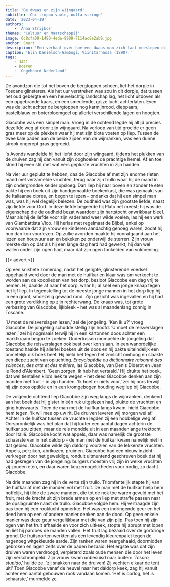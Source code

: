 ```yaml
---
title: 'De dwaas en zijn wijngaard'
subtitle: 'Chi troppo vuole, nulla stringe'
date: '2023-04-19'
authors:
    - 'Anna Strijbos'
themes: 'Cultuur en Maatschappij'
image: 0c8cfa09-1480-4eda-9909-7114ac8e2ab9.jpg
anchor: Smart
description: 'Een verhaal over hoe een dwaas man zich laat meeslepen door verlangen en zijn thuis in verval stort.'
caption: 'Elin Danielson-Gambogi, Viinitarhassa (1898).'
tags:
    - JA21
    - Boeren
    - 'Ongehoord Nederland'
---
```


De avondzon die tot net boven de bergtoppen scheen, liet het dorpje in Toscane glinsteren. Als het uur verstreken was zou in dit dorpje, dat tussen het oud gebergte en een heuvelachtig landschap lag, het licht uitdoven als een opgebrande kaars, en een smeulende, grijze lucht achterlaten. Even was de lucht achter de bergtoppen nog karmijnrood, dieppaars, pastelblauw en boterbloemgeel op allerlei verschillende lagen en hoogten.

Giacobbe was een simpel man. Vroeg in de ochtend legde hij altijd precies dezelfde weg af door zijn wijngaard. Na verloop van tijd groeide er geen gras meer op de plekken waar hij met zijn blote voeten op liep. Tussen de twee kale paden aan de beide zijden van de wijnranken, was een dunne strook ongerept gras gegroeid.

's Avonds wandelde hij het liefst door zijn wijngaard, tijdens het plukken van de druiven zag hij dan vanuit zijn ooghoeken de prachtige hemel. Af en toe stond hij even stil met wat vers geplukte vruchten in zijn handen. 

Na vier uur geplukt te hebben, daalde Giacobbe af met zijn enorme rieten mand met verzamelde vruchten, terug naar zijn trullo waar hij de mand in zijn ondergrondse kelder opsloeg. Dan liep hij naar boven en zonder te eten pakte hij een boek uit zijn handgemaakte boekenkast, die was gemaakt van de Italiaanse cipres, en begon te lezen – ondanks dat hij een simpel man was, was hij wel degelijk belezen. De oudheid was zijn grootste liefde, naast zijn liefde voor God. In deze liefde begeerde hij Plato het meest; hij was de eigenschap die de oudheid bezat waardoor zijn hartstocht onwrikbaar bleef. Maar als hij de liefde voor zijn vaderland weer wilde voelen, las hij een werk van Giambattista Vico. Hij herlas met regelmaat de Bijbel, enkel op voorwaarde dat zijn vrouw en kinderen aandachtig genoeg waren, zodat hij hun dan kon voorlezen. Op zulke avonden maakte hij voorafgaand aan het lezen een houtvuur aan en bekeken ze onderwijl de sterren. Zijn vrouw merkte dan op dat als hij een lange dag hard had gewerkt, hij dan wel wallen onder zijn ogen had, maar dat zijn ogen fonkelden van voldoening. 
 
{{< advert >}}

Op een snikhete zomerdag, nadat het gerijpte, glinsterende voedsel opgehaald werd door de man met de huifkar en klaar was om verkocht te worden aan de kooplieden van het dorp, besloot Giacobbe een dag vrij te nemen. Hij daalde af naar het dorp, waar hij al snel een jonge knaap tegen het lijf liep. In tegenstelling tot de meeste jonge mannen in het dorp liep hij in een groot, smoezelig gewaad rond. Zijn gezicht was ingevallen en hij had een grote verdikking op zijn rechterwang. De knaap was, tot grote verbazing van Giacobbe, lijkbleek – het was al maandenlang zonnig in Toscane.
 
‘U moet de reisverslagen lezen,’ zei de jongeling. 
‘Ken ik u?’ vroeg Giacobbe. De jongeling schudde stellig zijn hoofd. 
‘U moet de reisverslagen lezen,’ zei hij nogmaals terwijl hij in een kartonnen doos achter een marktkraam begon te zoeken. Ondertussen mompelde de jongeling dat Giacobbe die reisverslagen ook best over kon slaan. In een wanordelijke toestand haalde hij allerlei boeken uit de doos en hij pakte uiteindelijk een onmetelijk dik boek beet. Hij hield het tegen het zonlicht omhoog en slaakte een diepe zucht van opluchting. _Encyclopédie ou dictionnaire raisonné des sciences, des arts et des métiers_, las Giacobbe, van Denis Diderot en Jean le Rond d'Alembert. 
‘Geen zorgen, ik heb het vertaald.’
Hij drukte het boek, dat wel tientallen kilo’s leek te wegen - het deed Giacobbe denken aan zijn manden met fruit - in zijn handen. 
‘Ik hoef er niets voor,’ zei hij nors terwijl hij zijn doos optilde en in een kromgebogen houding wegliep bij Giacobbe. 
 
De volgende ochtend liep Giacobbe zijn weg langs de wijnranken, denkend aan het boek dat hij gister in één ruk uitgelezen had, plukte de vruchten en ging huiswaarts. Toen de man met de huifkar langs kwam, hield Giacobbe hem tegen.
‘Ik wil mee op uw rit. De druiven leveren wij morgen wel af.’ 
Achter in de huifkar tussen de vruchten legden zij een hobbelige weg af. Oorspronkelijk was het plan dat hij louter een aantal dagen achterin de huifkar zou zitten, maar de reis mondde uit in een maandenlange trektocht door Italië. Giacobbe kocht wat appels, daar was namelijk de grootste schaarste van in het daldorp - de man met de huifkar kwam namelijk niet in dat gebied. Giacobbe wilde zijn daldorp voorzien van de lekkerste vruchten. Appels, perziken, abrikozen, pruimen. Giacobbe had een nieuw inzicht verkregen door het geweldige, ronduit uitmuntend geschreven boek dat hij had gekregen van de jongeling: burgers moesten vrij zijn in welke vruchten zij zouden eten, en daar waren keuzemogelijkheden voor nodig, zo dacht Giacobbe. 
 
Na drie maanden zag hij in de verte zijn trullo. Triomfantelijk stapte hij van de huifkar af met de manden vol met fruit. De man met de huifkar hielp hem hoffelijk, hij tilde de zware manden, die tot de nok toe waren gevuld met het fruit, met de kracht uit zijn brede armen op en liep met straffe passen naar de opslagruimte naast de trullo. Giacobbe volgde hem. Hij vertraagde zijn pas toen hij een rooklucht opmerkte. Het was een indringende geur en het deed hem op een of andere manier denken aan de dood. Op geen enkele manier was deze geur vergelijkbaar met die van zijn pijp. Pas toen hij zijn ogen van het fruit afhaalde en voor zich uitkeek, stopte hij abrupt met lopen en liet hij pardoes de manden vallen. Het fruit lag bezaaid over de gortdroge grond. De fruitsoorten werkten als een levendig kleurenpalet tegen de nagenoeg witgekleurde aarde. Zijn ranken waren neergehaald, doormidden gebroken en lagen zelfs over de paden bezaaid. Het ergste was dat zijn druiven waren verdroogd, verpieterd zoals oude mensen die door het leven zijn verschrompeld. 
Zijn vrouw kwam onbesuisd naar buiten: ‘_Tesoro, stupido_,’ huilde ze, ‘zij snakken naar de druiven! Zij vechten elkaar de tent uit!’ 
Toen Giacobbe vanaf de heuvel naar het daldorp keek, zag hij vanuit achter een aantal gebouwen rook vandaan komen. 
‘Het is oorlog, het is schaarste,’ murmelde ze.
